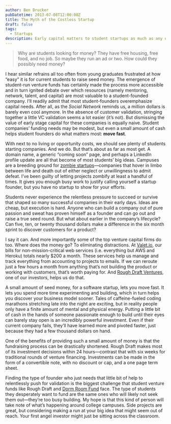 ```yaml
---
author: Ben Drucker
pubDatetime: 2013-07-08T12:00:00Z
title: The Myth of the Costless Startup
draft: false
tags:
  - Startups
description: Early capital matters to student startups as much as any other
---
```


> Why are students looking for money? They have free housing, free food, and no job. So maybe they run an ad or two. How could they possibly need money?

I hear similar refrains all too often from young graduates frustrated at how “easy” it is for current students to raise seed money. The emergence of student-run venture funds has certainly made the process more accessible and in turn ignited debate over which resources (namely mentoring, network, talent, and capital) are most valuable to a student-founded company. I’ll readily admit that most student-founders overemphasize capital needs. After all, as the _Social Network_ reminds us, a million dollars is barely even cool anymore. In the absence of customer validation, stringing together a little VC validation seems a lot easier (it’s not). But dismissing the value of early stage capital for these companies is equally naive. Student companies’ funding needs may be modest, but even a small amount of cash helps student founders do what matters most: **move fast**.

With next to no living or opportunity costs, we should see plenty of students starting companies. And we do. But that’s about as far as most get. A domain name, a generic “coming soon” page, and perhaps a LinkedIn profile update are all that become of most students’ big ideas. Campuses are a breeding ground for [zombie startups](http://www.daniellemorrill.com/2013/03/zombie-startups/)—companies that hover in limbo between life and death out of either neglect or unwillingness to admit defeat. I’ve been guilty of letting projects zombify at least a handful of times. It gives you enough busy work to justify calling yourself a startup founder, but you have no startup to show for your efforts.

Students never experience the relentless pressure to succeed or survive that shaped so many successful companies in their early days. Ideas are cheap, but execution is hard. Anyone who can build a company out of pure passion and sweat has proven himself as a founder and can go out and raise a true seed round. But what about earlier in the company’s lifecycle? Can five, ten, or twenty thousand dollars make a difference in the six month sprint to discover customers for a product?

I say it can. And more importantly some of the top venture capital firms do too. Where does the money go? To eliminating distractions. At [Valet.io](http://valet.io), our bills for non-mission-critical web services (i.e. everything but AWS and Heroku) totals nearly $200 a month. These services help us manage and track everything from accounting to projects to emails. If we can reroute just a few hours a month from anything that’s not building the product or working with customers, that’s worth paying for. And [Rough Draft Ventures](http://roughdraft.vc/), one of our investors, helps us do that.

A small amount of seed money, for a software startup, lets you move fast. It lets you spend more time experimenting and building, which in turn helps you discover your business model sooner. Tales of caffeine-fueled coding marathons stretching late into the night are exciting, but in reality people only have a finite amount of mental and physical energy. Putting a little bit of cash in the hands of someone passionate enough to build until their eyes can barely stay open is an incredibly powerful investment. Even if their current company fails, they’ll have learned more and pivoted faster, just because they had a few thousand dollars on hand.

One of the benefits of providing such a small amount of money is that the fundraising process can be drastically shortened. Rough Draft makes most of its investment decisions within 24 hours—contrast that with six weeks for traditional rounds of venture financing. Investments can be made in the form of a convertible note, with no discount or cap, and a one page term sheet.

Finding the type of founder who just needs that little bit of help to relentlessly push for validation is the biggest challenge that student venture funds like Rough Draft and [Dorm Room Fund](http://dormroomfund.com/) face. The type of students they desperately want to fund are the same ones who will likely not seek them out—they’re too busy building. My hope is that this kind of person will take note of what’s happening around college campuses. Side projects are great, but considering making a run at your big idea that might seem out of reach. Your first angel investor might just be sitting across the classroom.
